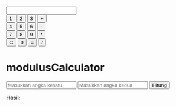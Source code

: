 <html>
<head>
<meta charset="utf-8">
<style>
.kalk(margin: 40%;>
.kalk .butt{magrin:2px;48px;height:25px;font-weight:bold;}
</style>
</head>
<body>
 <br>
 </TD>
 </TR>
 <TR>
 <TD>
<div class="calculator">
        <input type="text" id="display" readonly>
        <br>
        <input type="button" value="1" onclick="addToDisplay('1')">
        <input type="button" value="2" onclick="addToDisplay('2')">
        <input type="button" value="3" onclick="addToDisplay('3')">
        <input type="button" value="+" onclick="addToDisplay('+')">
        <br>
        <input type="button" value="4" onclick="addToDisplay('4')">
        <input type="button" value="5" onclick="addToDisplay('5')">
        <input type="button" value="6" onclick="addToDisplay('6')">
        <input type="button" value="-" onclick="addToDisplay('-')">
        <br>
        <input type="button" value="7" onclick="addToDisplay('7')">
        <input type="button" value="8" onclick="addToDisplay('8')">
        <input type="button" value="9" onclick="addToDisplay('9')">
        <input type="button" value="*" onclick="addToDisplay('*')">
        <br>
        <input type="button" value="C" onclick="clearDisplay()">
        <input type="button" value="0" onclick="addToDisplay('0')">
        <input type="button" value="=" onclick="calculate()">
        <input type="button" value="/" onclick="addToDisplay('/')">
	  <h1>modulusCalculator</h1>
	  <input type="number" id="angka1" placeholder="Masukkan angka kesatu">
        <input type="number" id="angka2" placeholder="Masukkan angka kedua">
        <button onclick="hitungModulus()">Hitung</button>
        <p>Hasil: <span id="hasil"></span></p>
	  <br>
 <script>
        function hitungModulus() {
            var angka1 = parseFloat(document.getElementById("angka1").value);
            var angka2 = parseFloat(document.getElementById("angka2").value);

            if (!isNaN(angka1) && !isNaN(angka2)) {
                var hasil = angka1 % angka2;
                document.getElementById("hasil").textContent = hasil;
            } else {
                document.getElementById("hasil").textContent = "Masukkan angka yang valid";
            }
        }
    </script>
  <script>
        function addToDisplay(value) {
            document.getElementById('display').value += value;
        }

        function clearDisplay() {
            document.getElementById('display').value = '';
        }

        function calculate() {
            try {
                document.getElementById('display').value = eval(document.getElementById('display').value);
            } catch (error) {
                document.getElementById('display').value = 'Error';
            }
        }
    </script>
